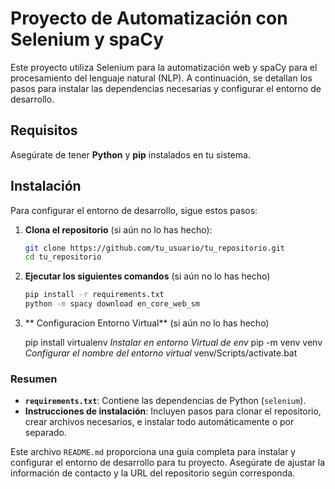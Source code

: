 # Proyecto de Automatización con Selenium y spaCy

Este proyecto utiliza Selenium para la automatización web y spaCy para el procesamiento del lenguaje natural (NLP). A continuación, se detallan los pasos para instalar las dependencias necesarias y configurar el entorno de desarrollo.

## Requisitos

Asegúrate de tener **Python** y **pip** instalados en tu sistema.

## Instalación

Para configurar el entorno de desarrollo, sigue estos pasos:

1. **Clona el repositorio** (si aún no lo has hecho):

   ```bash
   git clone https://github.com/tu_usuario/tu_repositorio.git
   cd tu_repositorio
2. **Ejecutar los siguientes comandos** (si aún no lo has hecho)

    ```bash
    pip install -r requirements.txt
    python -m spacy download en_core_web_sm

3. ** Configuracion Entorno Virtual** (si aún no lo has hecho)

    pip install virtualenv *Instalar en entorno Virtual de env*
    pip -m venv venv *Configurar el nombre del entorno virtual*
    venv/Scripts/activate.bat



### **Resumen**

- **`requirements.txt`**: Contiene las dependencias de Python (`selenium`).
- **Instrucciones de instalación**: Incluyen pasos para clonar el repositorio, crear archivos necesarios, e instalar todo automáticamente o por separado.

Este archivo `README.md` proporciona una guía completa para instalar y configurar el entorno de desarrollo para tu proyecto. Asegúrate de ajustar la información de contacto y la URL del repositorio según corresponda.


